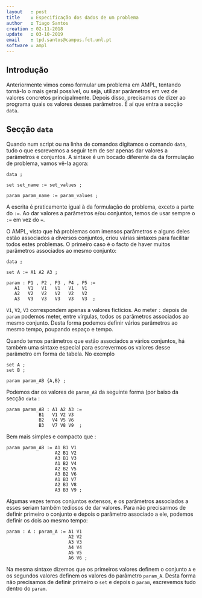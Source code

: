 ```yaml
---
layout   : post
title    : Especificação dos dados de um problema
author   : Tiago Santos
creation : 02-11-2018
update   : 03-10-2019
email    : tpd.santos@campus.fct.unl.pt
software : ampl
---
```


## Introdução

Anteriormente vimos como formular um problema em AMPL, tentando torná-lo o mais geral possível, ou seja, utilizar parâmetros em vez de valores concretos principalmente. Depois disso, precisamos de dizer ao programa quais os valores desses parâmetros. É aí que entra a secção `data`.


## Secção `data`

Quando num script ou na linha de comandos digitamos o comando `data`, tudo o que escrevemos a seguir tem de ser apenas dar valores a parâmetros e conjuntos. A sintaxe é um bocado diferente da da formulação de problema, vamos vê-la agora:

```
data ;

set set_name := set_values ;

param param_name := param_values ;
```

A escrita é praticamente igual à da formulação do problema, exceto a parte do `:=`. Ao dar valores a parâmetros e/ou conjuntos, temos de usar sempre o `:=` em vez do `=`. 

O AMPL, visto que há problemas com imensos parâmetros e alguns deles estão associados a diversos conjuntos, criou várias sintaxes para facilitar todos estes problemas. O primeiro caso é o facto de haver muitos parâmetros associados ao mesmo conjunto:

```
data ;

set A := A1 A2 A3 ;

param : P1 , P2 , P3 , P4 , P5 :=
   A1   V1   V1   V1   V1   V1
   A2   V2   V2   V2   V2   V2
   A3   V3   V3   V3   V3   V3  ;
```

`V1`, `V2`, `V3` correspondem apenas a valores fictícios. Ao meter `:` depois de `param` podemos meter, entre vírgulas, todos os parâmetros associados ao mesmo conjunto. Desta forma podemos definir vários parâmetros ao mesmo tempo, poupando espaço e tempo.

Quando temos parâmetros que estão associados a vários conjuntos, há também uma sintaxe especial para escrevermos os valores desse parâmetro em forma de tabela. No exemplo

```
set A ;
set B ;

param param_AB {A,B} ;
```

Podemos dar os valores de `param_AB` da seguinte forma (por baixo da secção `data` :

```
param param_AB : A1 A2 A3 :=
            B1   V1 V2 V3
            B2   V4 V5 V6
            B3   V7 V8 V9  ;
```

Bem mais simples e compacto que :

```
param param_AB := A1 B1 V1
                  A2 B1 V2
                  A3 B1 V3
                  A1 B2 V4
                  A2 B2 V5
                  A3 B2 V6
                  A1 B3 V7
                  A2 B3 V8
                  A3 B3 V9 ;
```

Algumas vezes temos conjuntos extensos, e os parâmetros associados a esses seriam também tediosos de dar valores. Para não precisarmos de definir primeiro o conjunto e depois o parâmetro associado a ele, podemos definir os dois ao mesmo tempo:

```
param : A : param_A := A1 V1
                       A2 V2
                       A3 V3
                       A4 V4
                       A5 V5
                       A6 V6 ;
```

Na mesma sintaxe dizemos que os primeiros valores definem o conjunto `A` e os segundos valores definem os valores do parâmetro `param_A`. Desta forma não precisamos de definir primeiro o `set` e depois o `param`, escrevemos tudo dentro do `param`.


